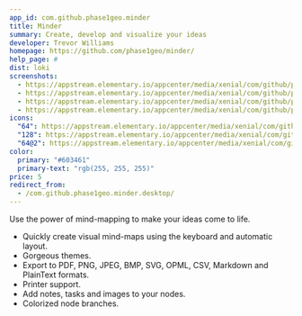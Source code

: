 ```yaml
---
app_id: com.github.phase1geo.minder
title: Minder
summary: Create, develop and visualize your ideas
developer: Trevor Williams
homepage: https://github.com/phase1geo/minder/
help_page: #
dist: loki
screenshots:
  - https://appstream.elementary.io/appcenter/media/xenial/com/github/phase1geo.minder/685D7E16DEAEE9321FB72BB8D4F46B24/screenshots/image-1_orig.png
  - https://appstream.elementary.io/appcenter/media/xenial/com/github/phase1geo.minder/685D7E16DEAEE9321FB72BB8D4F46B24/screenshots/image-2_orig.png
  - https://appstream.elementary.io/appcenter/media/xenial/com/github/phase1geo.minder/685D7E16DEAEE9321FB72BB8D4F46B24/screenshots/image-3_orig.png
  - https://appstream.elementary.io/appcenter/media/xenial/com/github/phase1geo.minder/685D7E16DEAEE9321FB72BB8D4F46B24/screenshots/image-4_orig.png
icons:
  "64": https://appstream.elementary.io/appcenter/media/xenial/com/github/phase1geo.minder/685D7E16DEAEE9321FB72BB8D4F46B24/icons/64x64/com.github.phase1geo.minder_com.github.phase1geo.minder.png
  "128": https://appstream.elementary.io/appcenter/media/xenial/com/github/phase1geo.minder/685D7E16DEAEE9321FB72BB8D4F46B24/icons/128x128/com.github.phase1geo.minder_com.github.phase1geo.minder.png
  "64@2": https://appstream.elementary.io/appcenter/media/xenial/com/github/phase1geo.minder/685D7E16DEAEE9321FB72BB8D4F46B24/icons/64x64@2/com.github.phase1geo.minder_com.github.phase1geo.minder.png
color:
  primary: "#603461"
  primary-text: "rgb(255, 255, 255)"
price: 5
redirect_from:
  - /com.github.phase1geo.minder.desktop/
---
```


<p>Use the power of mind-mapping to make your ideas come to life.</p>
<ul>
  <li>Quickly create visual mind-maps using the keyboard and automatic layout.</li>
  <li>Gorgeous themes.</li>
  <li>Export to PDF, PNG, JPEG, BMP, SVG, OPML, CSV, Markdown and PlainText formats.</li>
  <li>Printer support.</li>
  <li>Add notes, tasks and images to your nodes.</li>
  <li>Colorized node branches.</li>
</ul>
